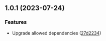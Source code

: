 ## 1.0.1 (2023-07-24)


### Features

* Upgrade allowed dependencies ([27d2234](https://github.com/rezozero/crypto/commit/27d2234c00e749773390dbb021f42d1486345700))

